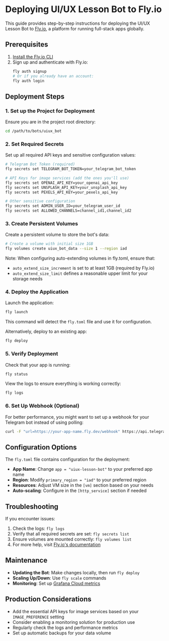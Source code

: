 # Deploying UI/UX Lesson Bot to Fly.io

This guide provides step-by-step instructions for deploying the UI/UX Lesson Bot to [Fly.io](https://fly.io), a platform for running full-stack apps globally.

## Prerequisites

1. [Install the Fly.io CLI](https://fly.io/docs/hands-on/install-flyctl/)
2. Sign up and authenticate with Fly.io:
   ```bash
   fly auth signup
   # Or if you already have an account:
   fly auth login
   ```

## Deployment Steps

### 1. Set up the Project for Deployment

Ensure you are in the project root directory:

```bash
cd /path/to/bots/uiux_bot
```

### 2. Set Required Secrets

Set up all required API keys and sensitive configuration values:

```bash
# Telegram Bot Token (required)
fly secrets set TELEGRAM_BOT_TOKEN=your_telegram_bot_token

# API Keys for image services (add the ones you'll use)
fly secrets set OPENAI_API_KEY=your_openai_api_key
fly secrets set UNSPLASH_API_KEY=your_unsplash_api_key
fly secrets set PEXELS_API_KEY=your_pexels_api_key

# Other sensitive configuration
fly secrets set ADMIN_USER_ID=your_telegram_user_id
fly secrets set ALLOWED_CHANNELS=channel_id1,channel_id2
```

### 3. Create Persistent Volumes

Create a persistent volume to store the bot's data:

```bash
# Create a volume with initial size 1GB
fly volumes create uiux_bot_data --size 1 --region iad
```

Note: When configuring auto-extending volumes in fly.toml, ensure that:
- `auto_extend_size_increment` is set to at least 1GB (required by Fly.io)
- `auto_extend_size_limit` defines a reasonable upper limit for your storage needs

### 4. Deploy the Application

Launch the application:

```bash
fly launch
```

This command will detect the `fly.toml` file and use it for configuration.

Alternatively, deploy to an existing app:

```bash
fly deploy
```

### 5. Verify Deployment

Check that your app is running:

```bash
fly status
```

View the logs to ensure everything is working correctly:

```bash
fly logs
```

### 6. Set Up Webhook (Optional)

For better performance, you might want to set up a webhook for your Telegram bot instead of using polling:

```bash
curl -F "url=https://your-app-name.fly.dev/webhook" https://api.telegram.org/bot<TELEGRAM_BOT_TOKEN>/setWebhook
```

## Configuration Options

The `fly.toml` file contains configuration for the deployment:

- **App Name**: Change `app = "uiux-lesson-bot"` to your preferred app name
- **Region**: Modify `primary_region = "iad"` to your preferred region
- **Resources**: Adjust VM size in the `[vm]` section based on your needs
- **Auto-scaling**: Configure in the `[http_service]` section if needed

## Troubleshooting

If you encounter issues:

1. Check the logs: `fly logs`
2. Verify that all required secrets are set: `fly secrets list`
3. Ensure volumes are mounted correctly: `fly volumes list`
4. For more help, visit [Fly.io's documentation](https://fly.io/docs/)

## Maintenance

- **Updating the Bot**: Make changes locally, then run `fly deploy`
- **Scaling Up/Down**: Use `fly scale` commands
- **Monitoring**: Set up [Grafana Cloud metrics](https://fly.io/docs/reference/metrics/)

## Production Considerations

- Add the essential API keys for image services based on your `IMAGE_PREFERENCE` setting
- Consider enabling a monitoring solution for production use
- Regularly check the logs and performance metrics
- Set up automatic backups for your data volume 